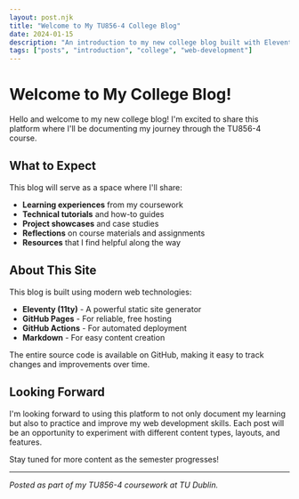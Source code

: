 ```yaml
---
layout: post.njk
title: "Welcome to My TU856-4 College Blog"
date: 2024-01-15
description: "An introduction to my new college blog built with Eleventy and deployed on GitHub Pages."
tags: ["posts", "introduction", "college", "web-development"]
---
```


# Welcome to My College Blog!

Hello and welcome to my new college blog! I'm excited to share this platform where I'll be documenting my journey through the TU856-4 course.

## What to Expect

This blog will serve as a space where I'll share:

- **Learning experiences** from my coursework
- **Technical tutorials** and how-to guides
- **Project showcases** and case studies
- **Reflections** on course materials and assignments
- **Resources** that I find helpful along the way

## About This Site

This blog is built using modern web technologies:

- **Eleventy (11ty)** - A powerful static site generator
- **GitHub Pages** - For reliable, free hosting
- **GitHub Actions** - For automated deployment
- **Markdown** - For easy content creation

The entire source code is available on GitHub, making it easy to track changes and improvements over time.

## Looking Forward

I'm looking forward to using this platform to not only document my learning but also to practice and improve my web development skills. Each post will be an opportunity to experiment with different content types, layouts, and features.

Stay tuned for more content as the semester progresses!

---

*Posted as part of my TU856-4 coursework at TU Dublin.*